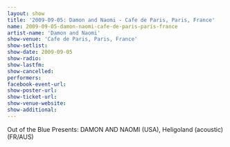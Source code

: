 ```yaml
---
layout: show
title: '2009-09-05: Damon and Naomi - Cafe de Paris, Paris, France'
name: 2009-09-05-damon-naomi-cafe-de-paris-paris-france
artist-name: 'Damon and Naomi'
show-venue: 'Cafe de Paris, Paris, France'
show-setlist: 
show-date: 2009-09-05
show-radio: 
show-lastfm: 
show-cancelled: 
performers: 
facebook-event-url: 
show-poster-url: 
show-ticket-url: 
show-venue-website: 
show-additional: 
---
```


Out of the Blue Presents: DAMON AND NAOMI (USA), Heligoland (acoustic) (FR/AUS)